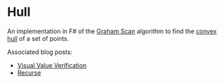 # Hull
An implementation in F# of the [Graham Scan](https://en.wikipedia.org/wiki/Graham_scan) algorithm to find the [convex hull](https://en.wikipedia.org/wiki/Convex_hull) of a set of points.

Associated blog posts:

- [Visual Value Verification](http://blog.ploeh.dk/2015/10/19/visual-value-verification)
- [Recurse](http://blog.ploeh.dk/2015/12/01/recurse)
